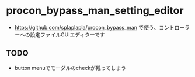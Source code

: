# procon_bypass_man_setting_editor
* https://github.com/splaplapla/procon_bypass_man で使う、コントローラーへの設定ファイルGUIエディターです

## TODO
* button menuでモーダルのcheckが残ってしまう
